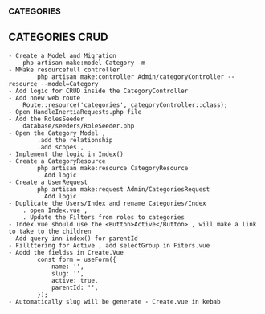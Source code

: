 ### CATEGORIES
## CATEGORIES CRUD
    - Create a Model and Migration
        php artisan make:model Category -m
    - MMake resourcefull controller
            php artisan make:controller Admin/categoryController --resource --model=Category
    - Add logic for CRUD inside the CategoryController
    - Add nnew web route 
        Route::resource('categories', categoryController::class);
    - Open HandleInertiaRequests.php file
    - Add the RolesSeeder 
        database/seeders/RoleSeeder.php
    - Open the Category Model , 
            .add the relationship 
            .add scopes , 
    - Implement the logic in Index()
    - Create a CategoryResource
            php artisan make:resource CategoryResource
            . Add logic
    - Create a UserRequest
            php artisan make:request Admin/CategoriesRequest
            . Add logic
    - Duplicate the Users/Index and rename Categories/Index
        . open Index.vue , 
        . Update the Filters from roles to categories
    - Index.vue should use the <Button>Active</Button> , will make a link to take to the children
    - Add query inn index() for parentId 
    - Fillttering for Active , add selectGroup in Fiters.vue
    - Addd the fieldss in Create.Vue
            const form = useForm({
                name: '',
                slug: '',
                active: true,
                parentId: '',
            });
    - Automatically slug will be generate - Create.vue in kebab
        

